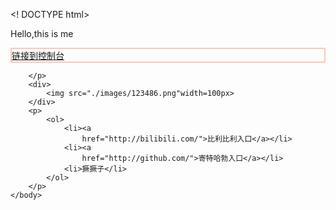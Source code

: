 <! DOCTYPE html>
<html>
    <head>
        <title>
    申请
        </title>
        <meta>
    </head>
    <body
    background="./images/2.jpg">
        <p>
            Hello,this is me</p>
        <p>
            <div style="border:2px #F756 solid"><a
                href="http://81.69.242.106:23333/public/login/">链接到控制台
            </a></div>

        </p>
        <div>
            <img src="./images/123486.png"width=100px>
        </div>
        <p>
            <ol>
                <li><a
                    href="http://bilibili.com/">比利比利入口</a></li>
                <li><a
                    href="http://github.com/">寄特哈勃入口</a></li>
                <li>撅撅子</li>
            </ol>
        </p>
    </body>
</html>

